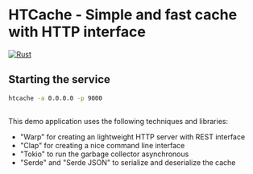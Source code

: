 # HTCache - Simple and fast cache with HTTP interface

[![Rust](https://github.com/DaFox/htcache/actions/workflows/rust.yml/badge.svg)](https://github.com/DaFox/htcache/actions/workflows/rust.yml)

## Starting the service

```sh
htcache -a 0.0.0.0 -p 9000
```

## 

This demo application uses the following techniques and libraries:

 * "Warp" for creating an lightweight HTTP server with REST interface
 * "Clap" for creating a nice command line interface
 * "Tokio" to run the garbage collector asynchronous
 * "Serde" and "Serde JSON" to serialize and deserialize the cache
